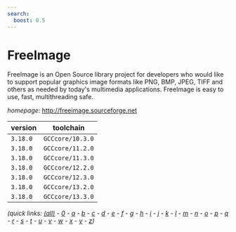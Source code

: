 ```yaml
---
search:
  boost: 0.5
---
```

# FreeImage

FreeImage is an Open Source library project for developers who would like to support popular graphics image formats like PNG, BMP, JPEG, TIFF and others as needed by today's multimedia applications. FreeImage is easy to use, fast, multithreading safe.

*homepage*: <http://freeimage.sourceforge.net>

version | toolchain
--------|----------
``3.18.0`` | ``GCCcore/10.3.0``
``3.18.0`` | ``GCCcore/11.2.0``
``3.18.0`` | ``GCCcore/11.3.0``
``3.18.0`` | ``GCCcore/12.2.0``
``3.18.0`` | ``GCCcore/12.3.0``
``3.18.0`` | ``GCCcore/13.2.0``
``3.18.0`` | ``GCCcore/13.3.0``


*(quick links: [(all)](../index.md) - [0](../0/index.md) - [a](../a/index.md) - [b](../b/index.md) - [c](../c/index.md) - [d](../d/index.md) - [e](../e/index.md) - [f](../f/index.md) - [g](../g/index.md) - [h](../h/index.md) - [i](../i/index.md) - [j](../j/index.md) - [k](../k/index.md) - [l](../l/index.md) - [m](../m/index.md) - [n](../n/index.md) - [o](../o/index.md) - [p](../p/index.md) - [q](../q/index.md) - [r](../r/index.md) - [s](../s/index.md) - [t](../t/index.md) - [u](../u/index.md) - [v](../v/index.md) - [w](../w/index.md) - [x](../x/index.md) - [y](../y/index.md) - [z](../z/index.md))*

